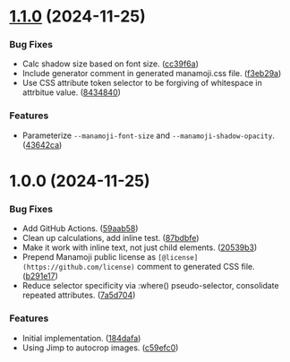 # [1.1.0](https://github.com/jimbojw/manamoji-css/compare/v1.0.0...v1.1.0) (2024-11-25)


### Bug Fixes

* Calc shadow size based on font size. ([cc39f6a](https://github.com/jimbojw/manamoji-css/commit/cc39f6ada7c76d774a030f0db5aa26e964268cc0))
* Include generator comment in generated manamoji.css file. ([f3eb29a](https://github.com/jimbojw/manamoji-css/commit/f3eb29a1b20152f5889770e242e5306d8352b823))
* Use CSS attribute token selector to be forgiving of whitespace in attrbitue value. ([8434840](https://github.com/jimbojw/manamoji-css/commit/8434840accedbece9a1a57cbb832723eec5e3105))


### Features

* Parameterize `--manamoji-font-size` and `--manamoji-shadow-opacity`. ([43642ca](https://github.com/jimbojw/manamoji-css/commit/43642ca289f1cf0ccf5329191b60b6b1bfb1e000))

# 1.0.0 (2024-11-25)


### Bug Fixes

* Add GitHub Actions. ([59aab58](https://github.com/jimbojw/manamoji-css/commit/59aab5886f1f50bcdcabf743da65d951e92ff303))
* Clean up calculations, add inline test. ([87bdbfe](https://github.com/jimbojw/manamoji-css/commit/87bdbfe1bf66453066247a60cdd0ae057dd86e31))
* Make it work with inline text, not just child elements. ([20539b3](https://github.com/jimbojw/manamoji-css/commit/20539b32dc85e2c76e95bc24d277121bc17536df))
* Prepend Manamoji public license as `[@license](https://github.com/license)` comment to generated CSS file. ([b291e17](https://github.com/jimbojw/manamoji-css/commit/b291e170ac1713db6f936798211e79074da851bf))
* Reduce selector specificity via :where() pseudo-selector, consolidate repeated attributes. ([7a5d704](https://github.com/jimbojw/manamoji-css/commit/7a5d7047cdcc64e8df36a2cedc3748122dff4c07))


### Features

* Initial implementation. ([184dafa](https://github.com/jimbojw/manamoji-css/commit/184dafa71e39d898e548c3ad8b90e915c5f95b55))
* Using Jimp to autocrop images. ([c59efc0](https://github.com/jimbojw/manamoji-css/commit/c59efc02f270b31b5754b58ff899d20d52d7da27))
